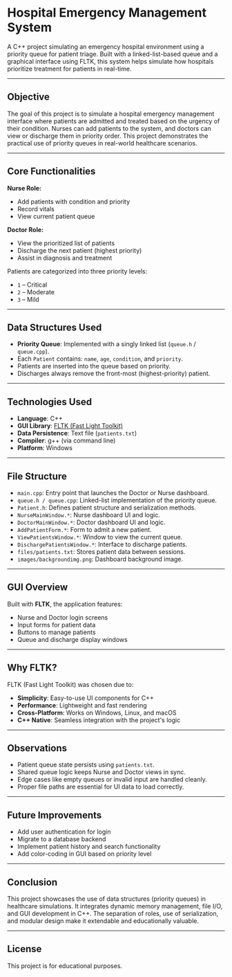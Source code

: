 # Hospital Emergency Management System

A C++ project simulating an emergency hospital environment using a priority queue for patient triage. Built with a linked-list-based queue and a graphical interface using FLTK, this system helps simulate how hospitals prioritize treatment for patients in real-time.

---

## Objective

The goal of this project is to simulate a hospital emergency management interface where patients are admitted and treated based on the urgency of their condition. Nurses can add patients to the system, and doctors can view or discharge them in priority order. This project demonstrates the practical use of priority queues in real-world healthcare scenarios.

---

## Core Functionalities

**Nurse Role:**
- Add patients with condition and priority
- Record vitals
- View current patient queue

**Doctor Role:**
- View the prioritized list of patients
- Discharge the next patient (highest priority)
- Assist in diagnosis and treatment

Patients are categorized into three priority levels:
- `1` – Critical  
- `2` – Moderate  
- `3` – Mild  

---

##  Data Structures Used

- **Priority Queue**: Implemented with a singly linked list (`queue.h` / `queue.cpp`).
- Each `Patient` contains: `name`, `age`, `condition`, and `priority`.
- Patients are inserted into the queue based on priority.
- Discharges always remove the front-most (highest-priority) patient.

---

##  Technologies Used

- **Language**: C++
- **GUI Library**: [FLTK (Fast Light Toolkit)](https://www.fltk.org/)
- **Data Persistence**: Text file (`patients.txt`)
- **Compiler**: g++ (via command line)
- **Platform**: Windows

---

##  File Structure

- `main.cpp`: Entry point that launches the Doctor or Nurse dashboard.
- `queue.h / queue.cpp`: Linked-list implementation of the priority queue.
- `Patient.h`: Defines patient structure and serialization methods.
- `NurseMainWindow.*`: Nurse dashboard UI and logic.
- `DoctorMainWindow.*`: Doctor dashboard UI and logic.
- `AddPatientForm.*`: Form to admit a new patient.
- `ViewPatientsWindow.*`: Window to view the current queue.
- `DischargePatientsWindow.*`: Interface to discharge patients.
- `files/patients.txt`: Stores patient data between sessions.
- `images/backgroundimg.png`: Dashboard background image.

---

##  GUI Overview

Built with **FLTK**, the application features:

- Nurse and Doctor login screens
- Input forms for patient data
- Buttons to manage patients
- Queue and discharge display windows

---

##  Why FLTK?

FLTK (Fast Light Toolkit) was chosen due to:

- **Simplicity**: Easy-to-use UI components for C++
- **Performance**: Lightweight and fast rendering
- **Cross-Platform**: Works on Windows, Linux, and macOS
- **C++ Native**: Seamless integration with the project's logic

---

##  Observations

- Patient queue state persists using `patients.txt`.
- Shared queue logic keeps Nurse and Doctor views in sync.
- Edge cases like empty queues or invalid input are handled cleanly.
- Proper file paths are essential for UI data to load correctly.

---

##  Future Improvements

- Add user authentication for login
- Migrate to a database backend
- Implement patient history and search functionality
- Add color-coding in GUI based on priority level

---

## Conclusion

This project showcases the use of data structures (priority queues) in healthcare simulations. It integrates dynamic memory management, file I/O, and GUI development in C++. The separation of roles, use of serialization, and modular design make it extendable and educationally valuable.

---

##  License

This project is for educational purposes. 

